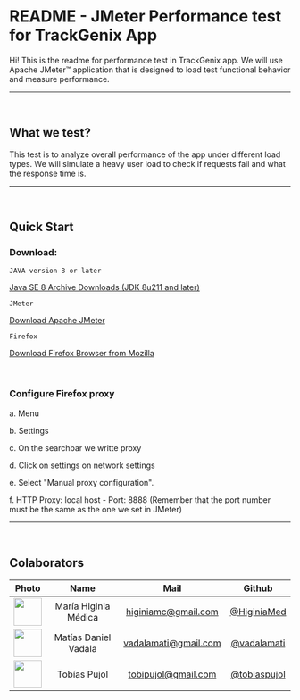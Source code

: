 # README - JMeter Performance test for TrackGenix App

Hi! This is the readme for performance test in TrackGenix app. We will use Apache JMeter™ application that is designed to load test functional behavior and measure performance.


------------

<br>

## What we test?

This test is to analyze overall performance of the app under different load types.
We will simulate a heavy user load to check if requests fail and what the response time is.

------------

<br>

## Quick Start

### Download:

```
JAVA version 8 or later
```
<a href="https://www.oracle.com/java/technologies/javase/javase8u211-later-archive-downloads.html" target="_blank">Java SE 8 Archive Downloads (JDK 8u211 and later)</a>

```
JMeter
```
<a href="https://jmeter.apache.org/download_jmeter.cgi" target="_blank">Download Apache JMeter</a>

```
Firefox
```
<a href="https://www.mozilla.org/en-US/firefox/new/" target="_blank">Download Firefox Browser from Mozilla</a>

<br>

### Configure Firefox proxy

a. Menu

b. Settings

c. On the searchbar we writte proxy

d. Click on settings on network settings

e. Select "Manual proxy configuration".

f. HTTP Proxy: local host - Port: 8888 (Remember that the port number must be the same as the one we set in JMeter)


------------

<br>

## Colaborators

|Photo | Name  | Mail | Github
| :-----: | :-----: | :-----: | :-----: |
<img src="https://avatars.githubusercontent.com/u/101294825?v=4" height="50" width="50">| María Higinia Médica | higiniamc@gmail.com | [@HiginiaMed](https://github.com/HiginiaMed)
<img src="https://avatars.githubusercontent.com/u/101281359?v=4" height="50" width="50">| Matías Daniel Vadala | vadalamati@gmail.com | [@vadalamati](https://github.com/vadalamati)
<img src="https://avatars.githubusercontent.com/u/101268743?v=4" height="50" width="50">| Tobías Pujol | tobipujol@gmail.com | [@tobiaspujol](https://github.com/tobiaspujol)